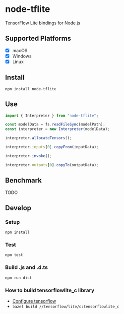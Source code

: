 # node-tflite

TensorFlow Lite bindings for Node.js

## Supported Platforms

- [x] macOS
- [x] Windows
- [x] Linux

## Install

```
npm install node-tflite
```

## Use

```js
import { Interpreter } from "node-tflite";

const modelData = fs.readFileSync(modelPath);
const interpreter = new Interpreter(modelData);

interpreter.allocateTensors();

interpreter.inputs[0].copyFrom(inputData);

interpreter.invoke();

interpreter.outputs[0].copyTo(outputData);
```

## Benchmark

TODO

## Develop

### Setup

```
npm install
```

### Test

```
npm test
```

### Build .js and .d.ts

```
npm run dist
```

### How to build tensorflowlite_c library

- [Configure tensorflow](https://www.tensorflow.org/install/source)
- `bazel build //tensorflow/lite/c:tensorflowlite_c`
